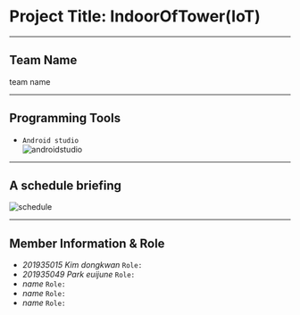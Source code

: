 # Project Title: **IndoorOfTower(IoT)**
<!-- -->
***
## **Team Name**    
team name
***
## Programming Tools
* `Android studio`<br>
![androidstudio](https://github.com/DongkwanKim00/IndoorOfTower/assets/112566149/34e5a914-fb83-47ea-b657-e89a40792b67)
***
## **A schedule briefing**
![schedule](https://github.com/DongkwanKim00/IndoorOfTower/assets/112566149/40300f63-627a-40c9-a10f-b434cf3c1a2a)
***
## **Member Information & Role**<br>
* _201935015 Kim dongkwan_ `Role: `
* _201935049 Park euijune_ `Role: `
* _name_ `Role: `
* _name_ `Role: `
* _name_ `Role: `
